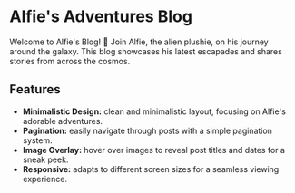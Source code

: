 # Alfie's Adventures Blog

Welcome to Alfie's Blog! 🚀 Join Alfie, the alien plushie, on his journey around the galaxy. This blog showcases his latest escapades and shares stories from across the cosmos.

## Features

- **Minimalistic Design:** clean and minimalistic layout, focusing on Alfie's adorable adventures.
- **Pagination:** easily navigate through posts with a simple pagination system.
- **Image Overlay:** hover over images to reveal post titles and dates for a sneak peek.
- **Responsive:** adapts to different screen sizes for a seamless viewing experience.
